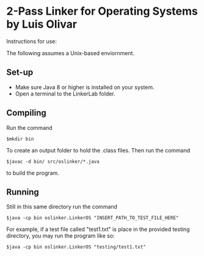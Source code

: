 # 2-Pass Linker for Operating Systems by Luis Olivar

Instructions for use:

The following assumes a Unix-based enviornment.

## Set-up

- Make sure Java 8 or higher is installed on your system.
- Open a terminal to the LinkerLab folder.

## Compiling

Run the command

```console
$mkdir bin
```

To create an output folder to hold the .class files. Then run the command

```console
$javac -d bin/ src/oslinker/*.java
```

to build the program.

## Running

Still in this same directory run the command

```console
$java -cp bin oslinker.LinkerOS "INSERT_PATH_TO_TEST_FILE_HERE"
```

For example, if a test file called "test1.txt" is place in the provided testing directory,
you may run the program like so:

```console
$java -cp bin oslinker.LinkerOS "testing/test1.txt"
```
